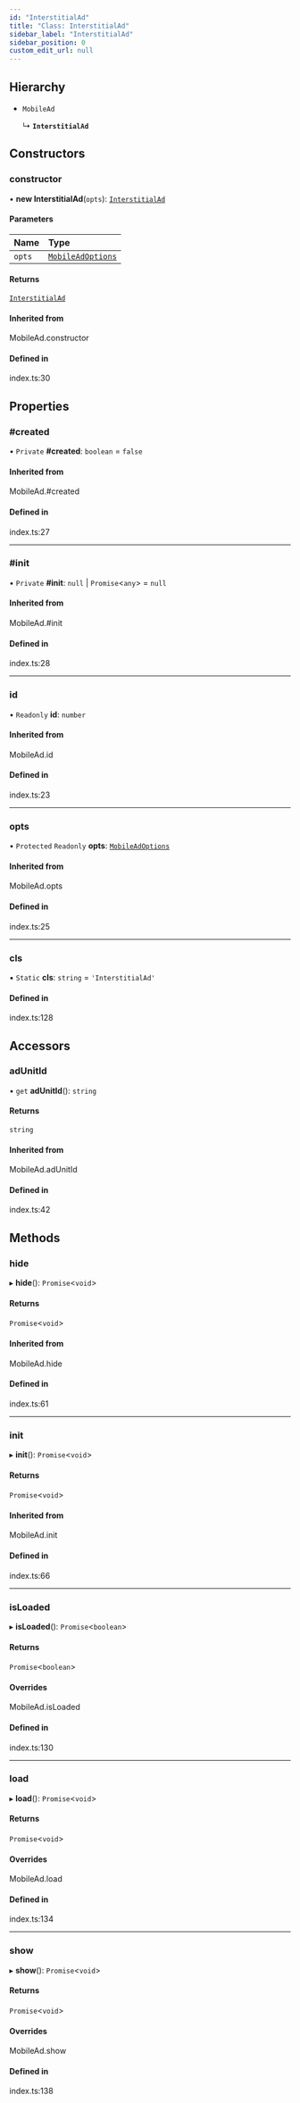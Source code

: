 ```yaml
---
id: "InterstitialAd"
title: "Class: InterstitialAd"
sidebar_label: "InterstitialAd"
sidebar_position: 0
custom_edit_url: null
---
```


## Hierarchy

- `MobileAd`

  ↳ **`InterstitialAd`**

## Constructors

### constructor

• **new InterstitialAd**(`opts`): [`InterstitialAd`](InterstitialAd.md)

#### Parameters

| Name | Type |
| :------ | :------ |
| `opts` | [`MobileAdOptions`](../#mobileadoptions) |

#### Returns

[`InterstitialAd`](InterstitialAd.md)

#### Inherited from

MobileAd.constructor

#### Defined in

index.ts:30

## Properties

### #created

• `Private` **#created**: `boolean` = `false`

#### Inherited from

MobileAd.#created

#### Defined in

index.ts:27

___

### #init

• `Private` **#init**: ``null`` \| `Promise`<`any`\> = `null`

#### Inherited from

MobileAd.#init

#### Defined in

index.ts:28

___

### id

• `Readonly` **id**: `number`

#### Inherited from

MobileAd.id

#### Defined in

index.ts:23

___

### opts

• `Protected` `Readonly` **opts**: [`MobileAdOptions`](../#mobileadoptions)

#### Inherited from

MobileAd.opts

#### Defined in

index.ts:25

___

### cls

▪ `Static` **cls**: `string` = `'InterstitialAd'`

#### Defined in

index.ts:128

## Accessors

### adUnitId

• `get` **adUnitId**(): `string`

#### Returns

`string`

#### Inherited from

MobileAd.adUnitId

#### Defined in

index.ts:42

## Methods

### hide

▸ **hide**(): `Promise`<`void`\>

#### Returns

`Promise`<`void`\>

#### Inherited from

MobileAd.hide

#### Defined in

index.ts:61

___

### init

▸ **init**(): `Promise`<`void`\>

#### Returns

`Promise`<`void`\>

#### Inherited from

MobileAd.init

#### Defined in

index.ts:66

___

### isLoaded

▸ **isLoaded**(): `Promise`<`boolean`\>

#### Returns

`Promise`<`boolean`\>

#### Overrides

MobileAd.isLoaded

#### Defined in

index.ts:130

___

### load

▸ **load**(): `Promise`<`void`\>

#### Returns

`Promise`<`void`\>

#### Overrides

MobileAd.load

#### Defined in

index.ts:134

___

### show

▸ **show**(): `Promise`<`void`\>

#### Returns

`Promise`<`void`\>

#### Overrides

MobileAd.show

#### Defined in

index.ts:138
